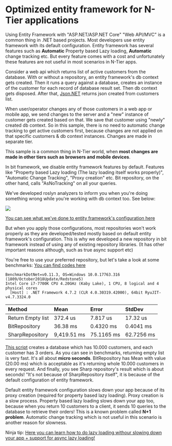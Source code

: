 # Optimized entity framework for N-Tier applications

Using Entity Framework with "ASP.NET/ASP.NET Core" "Web API/MVC" is a common thing in .NET based projects. Most developers use entity framework with its default configuration. Entity framework has several features such as **Automatic** Property based Lazy loading, **Automatic** change tracking etc. But every feature comes with a cost and unfortunately these features are not useful in most scenarios in N-Tier apps.

Consider a web api which returns list of active customers from the database. With or without a repository, an entity framework's db context gets created. Then it runs a query against a database, creates an instance of the customer for each record of database result set. Then db context gets disposed. After that, [Json.NET](http://www.newtonsoft.com/json) returns json created from customers list.

When user/operator changes any of those customers in a web app or mobile app, we send changes to the server and a "new" instance of customer gets created based on that. We save that customer using "newly" created db context. So in this sample, there is no need to automatic change tracking to get active customers first, because changes are not applied on that specific customers & db context instances. Changes are made in separate tier.

This sample is a common thing in N-Tier world, when **most changes are made in other tiers such as browsers and mobile devices**.

In bit framework, we disable entity framework features by default. Features like "Property based Lazy loading \(The lazy loading itself works properly\)", "Automatic Change Tracking", "Proxy creation" etc. Bit repository, on the other hand, calls "AsNoTracking" on all your queries.

We've developed roslyn analyzers to inform you when you're doing something wrong while you're working with db context too. See below:

![](/gitbook/assets/EntityFrameworkAsNoTrackingRoslynAnalyzer.PNG)

[You can see what we've done to entity framework's configuration here](https://github.com/bitfoundation/bitframework/blob/master/src/Server/Bit.Server.Data.EntityFramework/Implementations/EfDbContextBase.cs#L70-L76)

But when you apply those configurations, most repositories won't work properly as they are developed/tested mostly based on default entity framework's configuration. This is why we developed a new repository in bit framework instead of using any of existing repository libraries. \(It has other important reasons although, such as true async support etc\)

You're free to use your preferred repository, but let's take a look at some benchmarks: [You can find codes here](https://github.com/bitfoundation/bitframework/tree/master/docs/src/EntityFrameworkOptimizedForNTierScenarios)

```text
BenchmarkDotNet=v0.11.3, OS=Windows 10.0.17763.316 (1809/October2018Update/Redstone5)
Intel Core i7-7700K CPU 4.20GHz (Kaby Lake), 1 CPU, 8 logical and 4 physical cores
  [Host] : .NET Framework 4.7.2 (CLR 4.0.30319.42000), 64bit RyuJIT-v4.7.3324.0
```

| Method | Mean | Error | StdDev |
| :--- | :--- | :--- | :--- |
| Return Empty list | 372.4 us | 7.817 us | 17.32 us |
| BitRepository | 36.38 ms | 0.4320 ms | 0.4041 ms |
| SharpRepository | 9,419.51 ms | 75.1165 ms | 62.7256 ms |

[This script](https://github.com/bitfoundation/bitframework/blob/master/docs/src/EntityFrameworkOptimizedForNTierScenarios/CreateTestDatabaseScript.sql) creates a database which has 10.000 customers, and each customer has 3 orders. As you can see in benchmarks, returning empty list is very fast. It's all about **micro seconds**. BitRepository has Mean with value \(20.00 ms\) which is acceptable as it's returning whole 10.000 customers in every request. And finally, you see Sharp repository's result which is about seconds! "It's not because of SharpRepository itself", it is because of the default configuration of entity framework.

Default entity framework configuration slows down your app because of its proxy creation \(required for property based lazy loading\). Proxy creation is a slow process. Property based lazy loading slows down your app too, because when you return 10 customers to a client, it sends 10 queries to the database to retrieve their orders! This is a known problem called **N+1 problem**. Automatic change tracking which is not useful in this scenario is another reason for slowness.

Ninja tip: [Here you can learn how to do lazy loading withour slowing down your app + support for async lazy loading!](https://docs.bitfoundation.tech/docs/bit-server-side/data-access.html#bit-repository-specific-methods)

